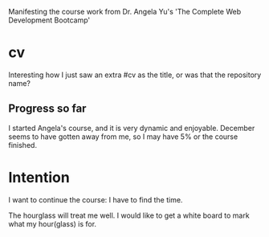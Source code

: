 Manifesting the course work from Dr. Angela Yu's 'The Complete Web Development Bootcamp'
# cv
Interesting how I just saw an extra #cv as the title, or was that the repository name?

## Progress so far
I started Angela's course, and it is very dynamic and enjoyable. December seems to have gotten away from me, so I may have 5% or the course finished.

# Intention
I want to continue the course: I have to find the time.

The hourglass will treat me well. I would like to get a white board to mark what my hour(glass) is for.
